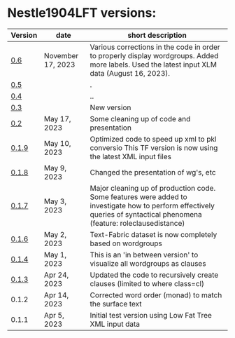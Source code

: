 # Nestle1904LFT versions:

Version | date | short description
--- | --- | ---
[0.6](https://github.com/tonyjurg/Nestle1904LFT/blob/main/resources/converter/CreateTFfromLowFatXML(ver%200_6).ipynb) | November 17, 2023 | Various corrections in the code in order to properly display wordgroups. Added more labels. Used the latest input XLM data (August 16, 2023). 
[0.5](https://github.com/tonyjurg/Nestle1904LFT/blob/main/resources/converter/CreateTFfromLowFatXML(ver%200_5).ipynb) |  | .
[0.4](https://github.com/tonyjurg/Nestle1904LFT/blob/main/resources/converter/CreateTFfromLowFatXML(ver%200_3).ipynb) | | ..
[0.3](https://github.com/tonyjurg/Nestle1904LFT/blob/main/resources/converter/CreateTFfromLowFatXML(ver%200_3).ipynb)  || New version 
[0.2](https://github.com/tonyjurg/Nestle1904LFT/blob/main/resources/converter/CreateTFfromLowFatXML(ver%200_2).ipynb)  | May 17, 2023| Some cleaning up of code and presentation 
[0.1.9](https://github.com/tonyjurg/Nestle1904LFT/blob/main/resources/converter/CreateTFfromLowFatXML(ver%200_1_9).ipynb) | May 10, 2023 | Optimized code to speed up xml to pkl conversio This TF version is now using the latest XML input files
[0.1.8](https://github.com/tonyjurg/Nestle1904LFT/blob/main/resources/converter/CreateTFfromLowFatXML(ver%200_1_8).ipynb) | May 9, 2023 | Changed the presentation of wg's, etc 
[0.1.7](https://github.com/tonyjurg/Nestle1904LFT/blob/main/resources/converter/CreateTFfromLowFatXML(ver%200_1_7).ipynb) | May 3, 2023 | Major cleaning up of production code. Some features were added to investigate how to perform effectively queries of syntactical phenomena (feature: roleclausedistance) 
[0.1.6](https://github.com/tonyjurg/Nestle1904LFT/blob/main/resources/converter/CreateTFfromLowFatXML(ver%200_1_6).ipynb) | May 2, 2023 | Text-Fabric dataset is now completely based on wordgroups
[0.1.4](https://github.com/tonyjurg/Nestle1904LFT/blob/main/resources/converter/CreateTFfromLowFatXML(ver%200_1_4).ipynb) | May 1, 2023 | This is an 'in between version' to visualize all wordgroups as clauses
[0.1.3](https://github.com/tonyjurg/Nestle1904LFT/blob/main/resources/converter/CreateTFfromLowFatXML(ver%200_1_3).ipynb) | Apr 24, 2023 | Updated the code to recursively create clauses (limited to where class=cl)
0.1.2 | Apr 14, 2023 | Corrected word order (monad) to match the surface text
0.1.1 | Apr 5, 2023 | Initial test version using Low Fat Tree XML input data



















